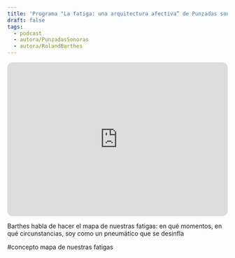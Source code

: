 ```yaml
---
title: 'Programa "La fatiga: una arquitectura afectiva” de Punzadas sonoras'
draft: false
tags:
  - podcast
  - autora/PunzadasSonoras
  - autora/RolandBarthes
---
```

<iframe style="border-radius:12px" src="https://open.spotify.com/embed/episode/67pfCdJtLOtd56QrBmRHZ4?utm_source=generator" width="100%" height="352" frameBorder="0" allowfullscreen="" allow="autoplay; clipboard-write; encrypted-media; fullscreen; picture-in-picture" loading="lazy"></iframe>

Barthes habla de hacer el mapa de nuestras fatigas: en qué momentos, en qué circunstancias, soy como un pneumático que se desinfla

#concepto mapa de nuestras fatigas